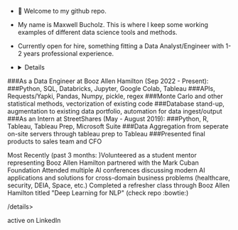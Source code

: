 - 👋 Welcome to my github repo.

- My name is Maxwell Bucholz. This is where I keep some working examples of different data science tools and methods.

- Currently open for hire, something fitting a Data Analyst/Engineer with 1-2 years professional experience.
- <details>
  ###1-2 years professional experience + Bachelors
  ###Looking for a Hybrid position, great with Python
###As a Data Engineer at Booz Allen Hamilton (Sep 2022 - Present):
  ###Python, SQL, Databricks, Jupyter, Google Colab, Tableau
  ###APIs, Requests/Yapki, Pandas, Numpy, pickle, regex
  ###Monte Carlo and other statistical methods, vectorization of existing code
  ###Database stand-up, augmentation to existing data portfolio, automation for data ingest/output
###As an Intern at StreetShares (May - August 2019):
  ###Python, R, Tableau, Tableau Prep, Microsoft Suite
  ###Data Aggregation from seperate on-site servers through tableau prep to Tableau
  ###Presented final products to sales team and CFO
  
 Most Recently (past 3 months: )Volunteered as a student mentor representing Booz Allen Hamilton partnered with the Mark Cuban Foundation
 Attended multiple AI conferences discussing modern AI applications and solutions for cross-domain business problems (healthcare, security, DEIA, Space, etc.)
 Completed a refresher class through Booz Allen Hamilton titled "Deep Learning for NLP" (check repo :bowtie:)</details>
 


 /details>

active on LinkedIn

<!---
maxwellabgit/maxwellabgit is a ✨ special ✨ repository because its `README.md` (this file) appears on your GitHub profile.
You can click the Preview link to take a look at your changes.
--->
